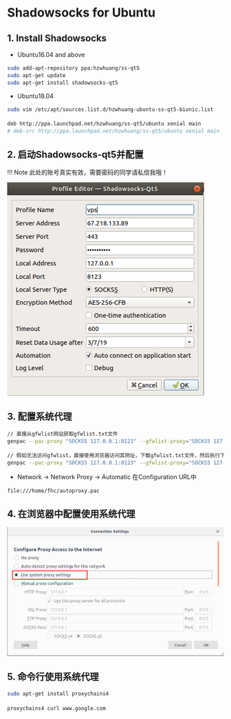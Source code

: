 # Shadowsocks for Ubuntu

## 1. Install Shadowsocks

* Ubuntu16.04 and above
```bash
sudo add-apt-repository ppa:hzwhuang/ss-qt5
sudo apt-get update
sudo apt-get install shadowsocks-qt5
```
* Ubuntu18.04

```bash
sudo vim /etc/apt/sources.list.d/hzwhuang-ubuntu-ss-qt5-bionic.list

deb http://ppa.launchpad.net/hzwhuang/ss-qt5/ubuntu xenial main
# deb-src http://ppa.launchpad.net/hzwhuang/ss-qt5/ubuntu xenial main
```

## 2. 启动Shadowsocks-qt5并配置

!!! Note
    此处的账号真实有效，需要密码的同学请私信我哦！

![Shadowsocks-qt5](../assets/images/Shadowsocks-QT5_configure.png)


## 3. 配置系统代理
```bash
// 直接从gfwlist网站获取gfwlist.txt文件
genpac --pac-proxy "SOCKS5 127.0.0.1:8123" --gfwlist-proxy="SOCKS5 127.0.0.1:8123" --gfwlist-url=https://raw.githubusercontent.com/gfwlist/gfwlist/master/gfwlist.txt --output="autoproxy.pac"

// 假如无法访问gfwlist，直接使用浏览器访问其网址，下载gfwlist.txt文件，然后执行下面的命令
genpac --pac-proxy "SOCKS5 127.0.0.1:8123" --gfwlist-proxy="SOCKS5 127.0.0.1:8123" --gfwlist-local=./gfwlist.txt --output="autoproxy.pac"

```
* Network -> Network Proxy -> Automatic 在Configuration URL中
```
file:///home/fhc/autoproxy.pac
```

## 4. 在浏览器中配置使用系统代理

![Firefox_Configure_System_Proxy](../assets/images/Firefox_configure_system_proxy.png)

## 5. 命令行使用系统代理
```bash
sudo apt-get install proxychains4

proxychains4 curl www.google.com


```